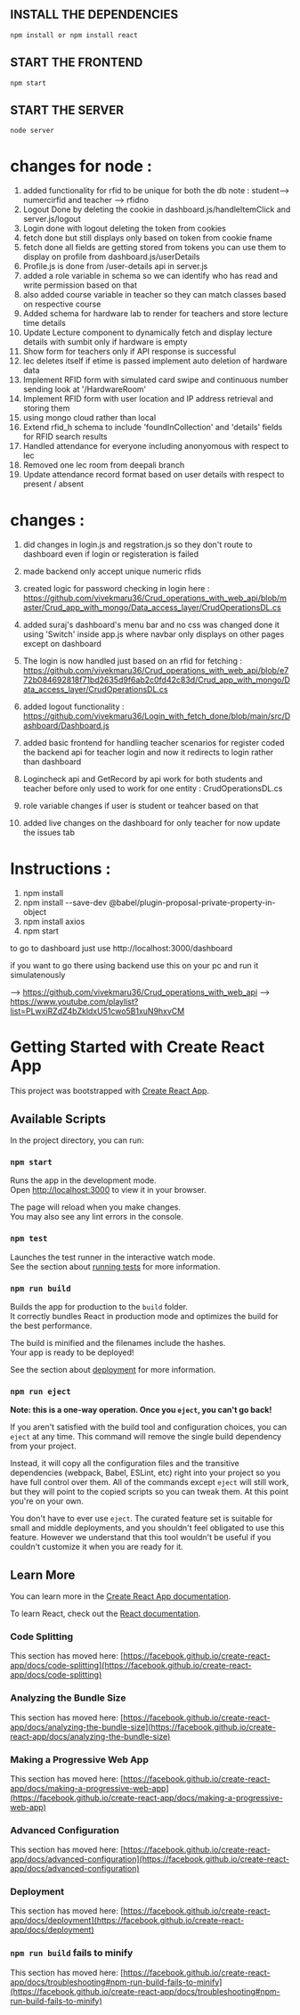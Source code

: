 ## INSTALL THE DEPENDENCIES
```
npm install or npm install react
```

## START THE FRONTEND
```
npm start
```


## START THE SERVER
```
node server
```
# changes for node :

1) added functionality for rfid to be unique for both the db note : student--> numercirfid and teacher --> rfidno 
2) Logout Done by deleting the cookie in dashboard.js/handleItemClick and server.js/logout
3) Login done with logout deleting the token from cookies
4) fetch done but still displays only based on token from cookie fname
5) fetch done all fields are getting stored from tokens you can use them to display on profile from dashboard.js/userDetails
6) Profile.js is done from /user-details api in server.js 
7) added a role variable in schema so we can identify who has read and write permission based on that 
8) also added course variable in teacher so they can match classes based on respective course
9) Added schema for hardware lab to render for teachers and store lecture time details
10) Update Lecture component to dynamically fetch and display lecture details with sumbit only if hardware is empty
11) Show form for teachers only if API response is successful
12) lec deletes itself if etime is passed implement auto deletion of hardware data
13) Implement RFID form with simulated card swipe and continuous number sending look at '/HardwareRoom'
14) Implement RFID form with user location and IP address retrieval and storing them
15) using mongo cloud rather than local
16) Extend rfid_h schema to include 'foundInCollection' and 'details' fields for RFID search results
17) Handled attendance for everyone including anonyomous with respect to lec
18) Removed one lec room from deepali branch
19) Update attendance record format based on user details with respect to present / absent 

# changes :

1) did changes in login.js and regstration.js so they don't route to dashboard even if login or registeration is failed
2) made backend only accept unique numeric rfids
3) created logic for password checking in login here : https://github.com/vivekmaru36/Crud_operations_with_web_api/blob/master/Crud_app_with_mongo/Data_access_layer/CrudOperationsDL.cs
4) added suraj's dashboard's menu bar and no css was changed done it using 'Switch' inside app.js where navbar only displays on other pages except on dashboard
5) The login is now handled just based on an rfid for fetching :
       https://github.com/vivekmaru36/Crud_operations_with_web_api/blob/e772b084692818f71bd2635d9f6ab2c0fd42c83d/Crud_app_with_mongo/Data_access_layer/CrudOperationsDL.cs
6) added logout functionality : https://github.com/vivekmaru36/Login_with_fetch_done/blob/main/src/Dashboard/Dashboard.js

7) added basic frontend for handling teacher scenarios for register
   coded the backend api for teacher login and now it redirects to login rather than dashboard

8) Logincheck api and GetRecord by api work for both students and teacher before only used to work for one entity : CrudOperationsDL.cs

9) role variable changes if user is student or teahcer based on that 

10) added live changes on the dashboard for only teacher for now update the issues tab 

# Instructions : 

1) npm install
2) npm install --save-dev @babel/plugin-proposal-private-property-in-object
3) npm install axios
4) npm start 

to go to dashboard just use http://localhost:3000/dashboard

if you want to go there using backend use this on your pc and run it simulatenously 

--> https://github.com/vivekmaru36/Crud_operations_with_web_api
--> https://www.youtube.com/playlist?list=PLwxiRZdZ4bZkldxU51cwo5B1xuN9hxvCM


# Getting Started with Create React App

This project was bootstrapped with [Create React App](https://github.com/facebook/create-react-app).

## Available Scripts

In the project directory, you can run:

### `npm start`

Runs the app in the development mode.\
Open [http://localhost:3000](http://localhost:3000) to view it in your browser.

The page will reload when you make changes.\
You may also see any lint errors in the console.

### `npm test`

Launches the test runner in the interactive watch mode.\
See the section about [running tests](https://facebook.github.io/create-react-app/docs/running-tests) for more information.

### `npm run build`

Builds the app for production to the `build` folder.\
It correctly bundles React in production mode and optimizes the build for the best performance.

The build is minified and the filenames include the hashes.\
Your app is ready to be deployed!

See the section about [deployment](https://facebook.github.io/create-react-app/docs/deployment) for more information.

### `npm run eject`

**Note: this is a one-way operation. Once you `eject`, you can't go back!**

If you aren't satisfied with the build tool and configuration choices, you can `eject` at any time. This command will remove the single build dependency from your project.

Instead, it will copy all the configuration files and the transitive dependencies (webpack, Babel, ESLint, etc) right into your project so you have full control over them. All of the commands except `eject` will still work, but they will point to the copied scripts so you can tweak them. At this point you're on your own.

You don't have to ever use `eject`. The curated feature set is suitable for small and middle deployments, and you shouldn't feel obligated to use this feature. However we understand that this tool wouldn't be useful if you couldn't customize it when you are ready for it.

## Learn More

You can learn more in the [Create React App documentation](https://facebook.github.io/create-react-app/docs/getting-started).

To learn React, check out the [React documentation](https://reactjs.org/).

### Code Splitting

This section has moved here: [https://facebook.github.io/create-react-app/docs/code-splitting](https://facebook.github.io/create-react-app/docs/code-splitting)

### Analyzing the Bundle Size

This section has moved here: [https://facebook.github.io/create-react-app/docs/analyzing-the-bundle-size](https://facebook.github.io/create-react-app/docs/analyzing-the-bundle-size)

### Making a Progressive Web App

This section has moved here: [https://facebook.github.io/create-react-app/docs/making-a-progressive-web-app](https://facebook.github.io/create-react-app/docs/making-a-progressive-web-app)

### Advanced Configuration

This section has moved here: [https://facebook.github.io/create-react-app/docs/advanced-configuration](https://facebook.github.io/create-react-app/docs/advanced-configuration)

### Deployment

This section has moved here: [https://facebook.github.io/create-react-app/docs/deployment](https://facebook.github.io/create-react-app/docs/deployment)

### `npm run build` fails to minify

This section has moved here: [https://facebook.github.io/create-react-app/docs/troubleshooting#npm-run-build-fails-to-minify](https://facebook.github.io/create-react-app/docs/troubleshooting#npm-run-build-fails-to-minify)
